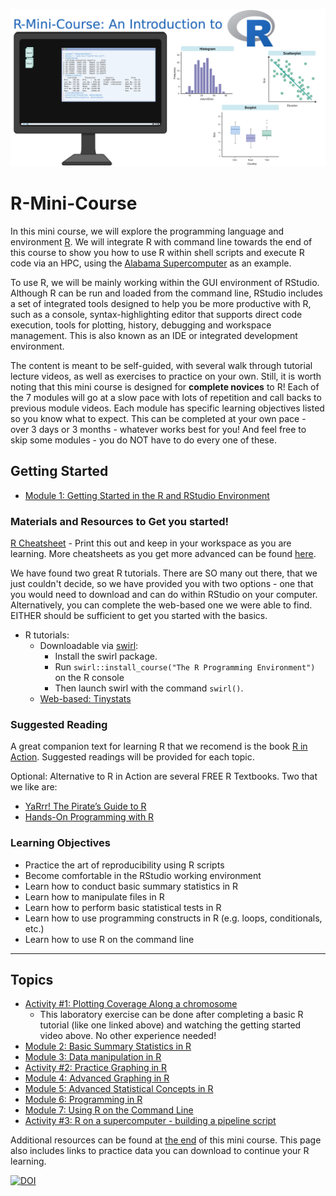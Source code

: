 ![](images/rminicourse_banner.png)
# R-Mini-Course
In this mini course, we will explore the programming language and environment [R](https://www.r-project.org/). We will integrate R with command line towards the end of this course to show you how to use R within shell scripts and execute R code via an HPC, using the [Alabama Supercomputer](https://www.asc.edu/) as an example.

To use R, we will be mainly working within the GUI environment of RStudio. Although R can be run and loaded from the command line, RStudio includes a set of integrated tools designed to help you be more productive with R, such as a console, syntax-highlighting editor that supports direct code execution, tools for plotting, history, debugging and workspace management. This is also known as an IDE or integrated development environment. 

The content is meant to be self-guided, with several walk through tutorial lecture videos, as well as exercises to practice on your own. Still, it is worth noting that this mini course is designed for **complete novices** to R! Each of the 7 modules will go at a slow pace with lots of repetition and call backs to previous module videos. Each module has specific learning objectives listed so you know what to expect. This can be completed at your own pace - over 3 days or 3 months - whatever works best for you! And feel free to skip some modules - you do NOT have to do every one of these.

## Getting Started

* [Module 1: Getting Started in the R and RStudio Environment](https://github.com/StevisonLab/R-Mini-Course/blob/main/pages/Setting%20up%20your%20environment.md)

### Materials and Resources to Get you started!

[R Cheatsheet](http://github.com/rstudio/cheatsheets/raw/master/base-r.pdf) - Print this out and keep in your workspace as you are learning. More cheatsheets as you get more advanced can be found [here](https://www.rstudio.com/resources/cheatsheets/).

We have found two great R tutorials. There are SO many out there, that we just couldn't decide, so we have provided you with two options - one that you would need to download and can do within RStudio on your computer. Alternatively, you can complete the web-based one we were able to find. EITHER should be sufficient to get you started with the basics.

* R tutorials:
  * Downloadable via [swirl](https://swirlstats.com/students.html):
    * Install the swirl package.
    * Run `swirl::install_course("The R Programming Environment")` on the R console
    * Then launch swirl with the command `swirl()`. 
  * [Web-based: Tinystats](https://tinystats.github.io/teacups-giraffes-and-statistics/index.html) 

### Suggested Reading

A great companion text for learning R that we recomend is the book [R in Action](https://www.manning.com/books/r-in-action). Suggested readings will be provided for each topic.

Optional: Alternative to R in Action are several FREE R Textbooks. Two that we like are:
* [YaRrr! The Pirate’s Guide to R](https://bookdown.org/ndphillips/YaRrr/)  
* [Hands-On Programming with R](https://rstudio-education.github.io/hopr/)


### Learning Objectives
* Practice the art of reproducibility using R scripts 
* Become comfortable in the RStudio working environment
* Learn how to conduct basic summary statistics in R
* Learn how to manipulate files in R
* Learn how to perform basic statistical tests in R
* Learn how to use programming constructs in R (e.g. loops, conditionals, etc.)
* Learn how to use R on the command line

***

## Topics

* [Activity #1: Plotting Coverage Along a chromosome](https://github.com/StevisonLab/R-Mini-Course/blob/main/pages/Activity1.md) 
  * This laboratory exercise can be done after completing a basic R tutorial (like one linked above) and watching the getting started video above. No other experience needed!
* [Module 2: Basic Summary Statistics in R](https://github.com/StevisonLab/R-Mini-Course/blob/main/pages/Basic%20Summary%20Stats%20in%20R.md)
* [Module 3: Data manipulation in R](https://github.com/StevisonLab/R-Mini-Course/blob/main/pages/Data%20manipulation%20in%20R.md)
* [Activity #2: Practice Graphing in R](https://github.com/StevisonLab/R-Mini-Course/blob/main/pages/Activity2.md)
* [Module 4: Advanced Graphing in R](https://github.com/StevisonLab/R-Mini-Course/blob/main/pages/Advanced%20Graphing.md)
* [Module 5: Advanced Statistical Concepts in R](https://github.com/StevisonLab/R-Mini-Course/blob/main/pages/Advanced%20Stats%20Concepts.md)
* [Module 6: Programming in R](https://github.com/StevisonLab/R-Mini-Course/blob/main/pages/R%20Programming.md)
* [Module 7: Using R on the Command Line](https://github.com/StevisonLab/R-Mini-Course/blob/main/pages/Use%20R%20on%20the%20CL.md)
* [Activity #3: R on a supercomputer - building a pipeline script](https://github.com/StevisonLab/R-Mini-Course/blob/main/pages/Activity3.md)

Additional resources can be found at [the end](https://github.com/StevisonLab/R-Mini-Course/blob/main/pages/Congrats.md) of this mini course. This page also includes links to practice data you can download to continue your R learning.

[![DOI](https://zenodo.org/badge/337532326.svg)](https://zenodo.org/badge/latestdoi/337532326)
